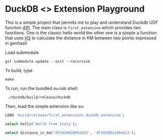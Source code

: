 # DuckDB <> Extension Playground

This is a simple project that permits me to play and understand Duckdb UDF function [API](https://duckdb.org/docs/api/cpp).
The main class is `first_extension` which provides two functions. One is the classic hello world the other one is a simple 
a function that uses [H3](https://github.com/uber/h3) to calculate the distance in KM between two points expressed in geohash


Load submodule
```
git submodule update --init --recursive 
```


To build, type 
```
make
```

To run, run the bundled `duckdb` shell:
```
 ./duckdb/build/release/duckdb 
```

Then, load the simple extension like so:
```SQL
LOAD 'build/release/first_extensions.duckdb_extension';
```

```SQL
select hello('World from Italy');
```


```SQL
select distance_in_km('8f2830828052d25', '8f283082a30e623');
```